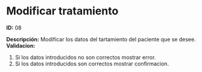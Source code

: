# Modificar tratamiento

**ID:** 08

**Descripción:** Modificar los datos del tartamiento del paciente que se desee.
**Validacion:** 

1. Si los datos introducidos no son correctos mostrar error.
2. Si los datos introducidos son correctos mostrar confirmacion.

